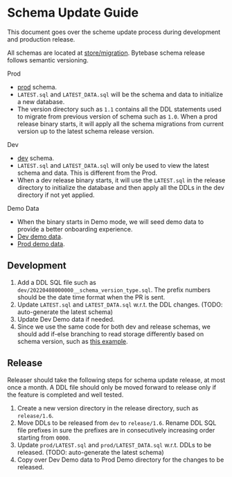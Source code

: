 # Schema Update Guide

This document goes over the scheme update process during development and production release.

All schemas are located at [store/migration](https://github.com/bytebase/bytebase/tree/main/store/migration). Bytebase schema release follows semantic versioning.

Prod

- [prod](https://github.com/bytebase/bytebase/tree/main/store/migration/prod) schema.
- `LATEST.sql` and `LATEST_DATA.sql` will be the schema and data to initialize a new database. 
- The version directory such as `1.1` contains all the DDL statements used to migrate from previous version of schema such as `1.0`. When a prod release binary starts, it will apply all the schema migrations from current version up to the latest schema release version.

Dev

- [dev](https://github.com/bytebase/bytebase/tree/main/store/migration/dev) schema.
- `LATEST.sql` and `LATEST_DATA.sql` will only be used to view the latest schema and data. This is different from the Prod.
- When a dev release binary starts, it will use the `LATEST.sql` in the release directory to initialize the database and then apply all the DDLs in the dev directory if not yet applied.

Demo Data

- When the binary starts in Demo mode, we will seed demo data to provide a better onboarding experience.
- [Dev demo data](https://github.com/bytebase/bytebase/tree/main/store/demo/dev).
- [Prod demo data](https://github.com/bytebase/bytebase/tree/main/store/demo/prod).

## Development

1. Add a DDL SQL file such as `dev/20220408000000__schema_version_type.sql`. The prefix numbers should be the date time format when the PR is sent.
2. Update `LATEST.sql` and `LATEST_DATA.sql` w.r.t. the DDL changes. (TODO: auto-generate the latest schema)
3. Update Dev Demo data if needed.
4. Since we use the same code for both dev and release schemas, we should add if-else branching to read storage differently based on schema version, such as [this example](https://github.com/bytebase/bytebase/pull/1039).

## Release
Releaser should take the following steps for schema update release, at most once a month. A DDL file should only be moved forward to release only if the feature is completed and well tested.

1. Create a new version directory in the release directory, such as `release/1.6`.
1. Move DDLs to be released from `dev` to `release/1.6`. Rename DDL SQL file prefixes in sure the prefixes are in consecutively increasing order starting from `0000`.
2. Update `prod/LATEST.sql` and `prod/LATEST_DATA.sql` w.r.t. DDLs to be released. (TODO: auto-generate the latest schema)
3. Copy over Dev Demo data to Prod Demo directory for the changes to be released.
